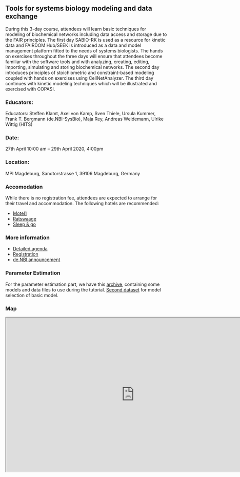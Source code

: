 ## Tools for systems biology modeling and data exchange
During this 3-day course, attendees will learn basic techniques for modeling of biochemical networks including data access and storage due to the FAIR principles. The first day SABIO-RK is used as a resource for kinetic data and FAIRDOM Hub/SEEK is introduced as a data and model management platform fitted to the needs of systems biologists.
The hands on exercises throughout the three days will ensure that attendees become familiar with the software tools and with analyzing, creating, editing, importing, simulating and storing biochemical networks. The second day introduces principles of stoichiometric and constraint-based modeling coupled with hands on exercises using CellNetAnalyzer. The third day continues with kinetic modeling techniques which will be illustrated and exercised with COPASI. 


### Educators: 
Educators:
Steffen Klamt, Axel von Kamp, Sven Thiele, Ursula Kummer, Frank T. Bergmann (de.NBI-SysBio), Maja Rey, Andreas Weidemann, Ulrike Wittig (HITS)

### Date:
27th April 10:00 am – 29th April 2020, 4:00pm

### Location:
MPI Magdeburg, Sandtorstrasse 1, 39106 Magdeburg, Germany

### Accomodation
While there is no registration fee, attendees are expected to arrange for their travel and accommodation. The following hotels are recommended: 

* [Motel1](https://www.motel-one.com/de/hotels/magdeburg/hotel-magdeburg/?gclid=Cj0KCQiA5aTUBRC2ARIsAPoPJk8QuzKdcC_sK1it1gZbZLe1-Nx1sPWi_qadliyD4OuPbP1AIFuUjU0aAiqoEALw_wcB)
* [Ratswaage](https://www.ratswaage.de/en/hotel/)
* [Sleep & go](https://www.hotel-sleep-and-go.de/)

### More information
* [Detailed agenda](agenda.md)
* [Registration](https://forms.gle/fdzfatVhvKzESDVN9)
* [de.NBI announcement](https://www.denbi.de/22-training-cat/training-courses/476-tools-for-systems-biology-modeling-and-data-management)

### Parameter Estimation
For the parameter estimation part, we have this [archive](2018-04-23_-_COPASI_PE.zip), containing some models and data files to use during the tutorial. [Second dataset](test_modelselection.txt) for model selection of basic model. 

### Map

<html>
<iframe src="https://www.google.com/maps/d/embed?mid=1ZL8OWy13e_dCL_d0gjICdMJgvhgJqAsf" width="800" height="480"></iframe>
</html>
